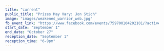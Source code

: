 ```yaml
---
title: "current"
public_title: "Prizes May Vary: Jon Stich"
image: "images/weakened_warrior_web.jpg"
fb_event_link: "https://www.facebook.com/events/759700104202101/?active_tab=about"
start_date: "September 1"
end_date: "October 27"
reception_date: "September 1"
reception_time: "6-9pm"
---
```


